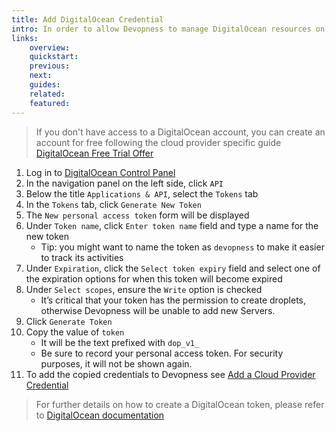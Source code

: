 ```yaml
---
title: Add DigitalOcean Credential
intro: In order to allow Devopness to manage DigitalOcean resources on your behalf, API token has to be provided.
links:
    overview:
    quickstart:
    previous:
    next:
    guides:
    related:
    featured:
---
```


> If you don't have access to a DigitalOcean account, you can create an account for free following the cloud provider specific guide [DigitalOcean Free Trial Offer](https://www.digitalocean.com/try/free-trial-offer)

1. Log in to [DigitalOcean Control Panel](https://cloud.digitalocean.com/)
1. In the navigation panel on the left side, click `API`
1. Below the title `Applications & API`, select the `Tokens` tab
1. In the `Tokens` tab, click `Generate New Token`
1. The `New personal access token` form will be displayed
1. Under `Token name`, click `Enter token name` field and type a name for the new token
    - Tip: you might want to name the token as `devopness` to make it easier to track its activities
1. Under `Expiration`, click the `Select token expiry` field and select one of the expiration options for when this token will become expired
1. Under `Select scopes`, ensure the `Write` option is checked
    - It’s critical that your token has the permission to create droplets, otherwise Devopness will be unable to add new Servers.
1. Click `Generate Token`
1. Copy the value of `token`
    - It will be the text prefixed with `dop_v1_`
    - Be sure to record your personal access token. For security purposes, it will not be shown again.
1. To add the copied credentials to Devopness see [Add a Cloud Provider Credential](/docs/users/credentials/add-credential/)

> For further details on how to create a DigitalOcean token, please refer to [DigitalOcean documentation](https://docs.digitalocean.com/reference/api/create-personal-access-token/)
